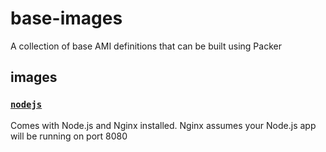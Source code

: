 # base-images
A collection of base AMI definitions that can be built using Packer

## images
### [`nodejs`](./nodejs)
Comes with Node.js and Nginx installed. Nginx assumes your Node.js app will be
running on port 8080

